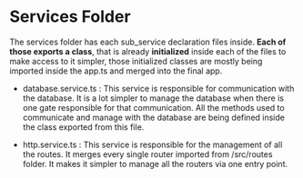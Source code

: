 # Services Folder

The services folder has each sub_service declaration files inside. **Each of those exports a class**, that is already **initialized** inside each of the files to make access to it simpler, those initialized classes are mostly being imported inside the app.ts and merged into the final app.

- database.service.ts :
    This service is responsible for communication with the database.
    It is a lot simpler to manage the database when there is one gate responsible for that communication. All
    the methods used to communicate and manage with the database are being defined inside the class exported
    from this file.

- http.service.ts :
    This service is responsible for the management of all the routes.
    It merges every single router imported from /src/routes folder. It makes it simpler to manage all the routers via one entry point.